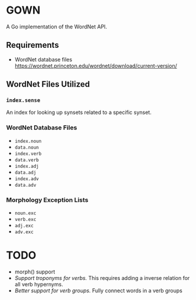 # GOWN
A Go implementation of the WordNet API.

## Requirements
* WordNet database files https://wordnet.princeton.edu/wordnet/download/current-version/

## WordNet Files Utilized
### `index.sense`
An index for looking up synsets related to a specific synset.

### WordNet Database Files
* `index.noun`
* `data.noun`
* `index.verb`
* `data.verb`
* `index.adj`
* `data.adj`
* `index.adv`
* `data.adv`

### Morphology Exception Lists
* `noun.exc`
* `verb.exc`
* `adj.exc`
* `adv.exc`

# TODO
* morph() support
* *Support troponyms for verbs.* This requires adding a inverse relation for all verb hypernyms.
* *Better support for verb groups.* Fully connect words in a verb groups
